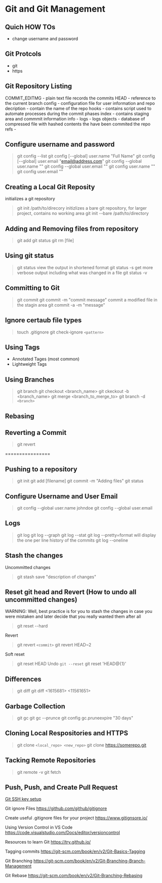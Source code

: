 # Git and Git Management

## Quich HOW TOs

- change username and password

## Git Protcols

- git
- https

## Git Repository Listing

COMMIT_EDITMG - plain text file records the commits
HEAD - reference to the current branch
config - configuration file for user information and repo
decription - contain the name of the repo
hooks - contains script used to automate processes during the commit phases
index - contains staging area and commmit information
info  -
logs - logs
objects - database of compressed file with hashed contents the have been commited the repo  
refs -

## Configure username and password

> git config --list
> git config [--global] user.name "Full Name"
> git config [--global] user.email "email@address.com"
> git config --global user.name ""
> git config --global user.email ""
> git config user.name ""
> git config user.email ""

## Creating  a Local Git Reposity

initializes  a git repository
> git init /path/to/direcory
initizlizes a bare git repository, for larger project, contains no working area
> git init --bare /path/to/directory

## Adding and Removing files from repository

> git add
> git status
> git rm [file]

## Using git status

> git status
view the output in shortened format
> git status -s
get more verbose output including what was changed in a file
> git status -v

## Committing to Git

> git commit
> git commit -m "commit message"
commit a modified file in the stagin area
> git commit -a -m "message"

## Ignore certaub file types

> touch .gitignore
> git check-ignore `<pattern>`

## Using Tags

- Annotated Tages (most common)
- Lightweight Tags

## Using Branches

> git branch
> git checkout <branch_name>
> git ckeckout -b <branch_name>
> git merge <branch_to_merge_to>
> git branch -d `<branch>`

## Rebasing

## Reverting a Commit

> git revert

================

## Pushing to a repository

> git init
> git add [filename]
> git commit -m "Adding files"
> git status

## Configure Username and User Email

> git config --global user.name johndoe
> git config --global user.email

## Logs

> git log
> git log --graph
> git log --stat
> git log --pretty=format
will display the one per line history of the commits
> git log --oneline

## Stash the changes

Uncommitted changes
> git stash save "description of changes"

## Reset git head and Revert (How to undo all uncommitted changes)

WARNING: Well, best practice is for you to stash the changes in case you were mistaken and later decide that you really wanted them after all

> git reset --hard

Revert
> git revert `<commit>`
> git revert HEAD~2

Soft reset
> git reset HEAD
Undo `git --reset`
> git reset 'HEAD@{1}'

## Differences

> git diff
> git diff <1615681> <11561651>

## Garbage Collection

> git gc
> git gc --prunce
> git config gc.pruneexpire "30 days"

## Cloning Local Respositories and HTTPS

> git clone `<local_repo> <new_repo>`
> git clone https://somerepo.git

## Tacking Remote Repositories

> git remote -v
> git fetch

## Push, Push, and Create Pull Request

[Git SSH key setup](https://stackoverflow.com/questions/34400272/visual-studio-code-always-asking-for-git-credentials/50420113#50420113)

Git ignore Files
https://github.com/github/gitignore

Create useful .gitignore files for your project
https://www.gitignsore.io/

Using Version Control in VS Code
https://code.visualstudio.com/Docs/editor/versioncontrol

Resources to learn Git
https://try.github.io/

Tagging commits
https://git-scm.com/book/en/v2/Git-Basics-Tagging

Git Branching
https://git-scm.com/book/en/v2/Git-Branching-Branch-Management

Git Rebase
https://git-scm.com/book/en/v2/Git-Branching-Rebasing